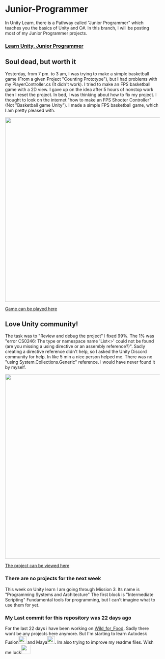 # Junior-Programmer
In Unity Learn, there is a Pathway called "Junior Programmer" which teaches you the basics of Unity and C#. In this branch, I will be posting most of my Junior Programmer projects.   

### [Learn Unity. Junior Programmer](https://learn.unity.com/pathway/junior-programmer)


## Soul dead, but worth it
Yesterday, from 7 pm. to 3 am, I was trying to make a simple basketball game (From a given Project "Counting Prototype"), but I had problems with my PlayerController.cs (It didn't work). I tried to make an FPS basketball game with a 2D view. I gave up on the idea after 5 hours of nonstop work then I reset the project. In bed, I was thinking about how to fix my project. I thought to look on the internet "how to make an FPS Shooter Controller" (Not "Basketball game Unity"). I made a simple FPS basketball game, which I am pretty pleased with.

<img src="https://user-images.githubusercontent.com/66517969/103763292-a0b50b00-502a-11eb-9def-992e902c273d.png" width="600">

[Game can be played here](https://play.unity.com/mg/other/fpbasketball)

## Love Unity community!
The task was to "Review and debug the project" I fixed 99%. The 1% was "error CS0246: The type or namespace name 'List<>' could not be found (are you missing a using directive or an assembly reference?)". Sadly creating a directive reference didn't help, so I asked the Unity Discord community for help. In like 5 min a nice person helped me. There was no "using System.Collections.Generic" reference. I would have never found it by myself. 

<img src="https://user-images.githubusercontent.com/66517969/103835327-0343f080-5097-11eb-9e78-14b9171c52e3.png" width="600">

[The project can be viewed here](https://play.unity.com/mg/other/debug-the-app-70)



### There are no projects for the next week
This week on Unity learn I am going through Mission 3. Its name is "Programming Systems and Architecture" The first block is "Intermediate Scripting" Fundamental tools for programming, but I can't imagine what to use them for yet.

### My Last commit for this repository was 22 days ago
For the last 22 days i have been working on [Wild_for_Food](https://github.com/HlexNC/WildForFood). Sadly there wont be any projects here anymore. But I'm starting to learn Autodesk Fusion<img src="https://user-images.githubusercontent.com/66517969/106662898-078afd00-65b4-11eb-997a-1f050681fee1.png" width="25"> and Maya<img src="https://user-images.githubusercontent.com/66517969/106662108-07d6c880-65b3-11eb-9a2f-ce70f74f9270.png" width="25">. Im also trying to improve my readme files. Wish me luck<img src="https://user-images.githubusercontent.com/66517969/106663220-75372900-65b4-11eb-8f98-275a326ceb6d.png" width="30">
